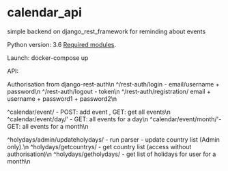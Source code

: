 # calendar_api
simple backend on django_rest_framework for reminding about events

Python version: 3.6
[Required modules](../master/req.txt).

Launch: docker-compose up

API:

Authorisation from django-rest-auth\n
^/rest-auth/login  - email/username + password\n
^/rest-auth/logout - token\n
^/rest-auth/registration/ email + username + password1 + password2\n

^calendar/event/ - POST: add event , GET: get all events\n
^calendar/event/day/' - GET: all events for a day\n
^calendar/event/month/'- GET: all events for a month\n

^holydays/admin/updateholydays/ - run parser - update country list (Admin only).\n
^holydays/getcountrys/ - get country list  (access without authorisation)\n
^holydays/getholydays/ - get list of holidays for user for a month\n
